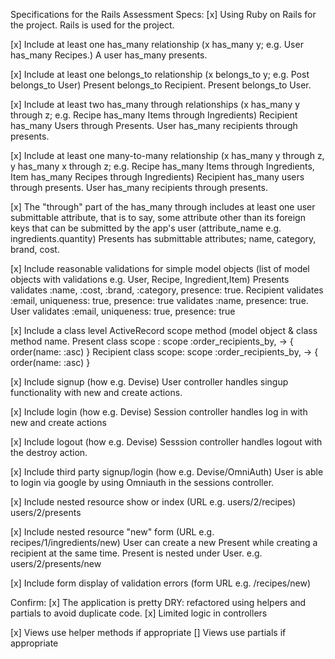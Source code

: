
Specifications for the Rails Assessment
Specs:
 [x] Using Ruby on Rails for the project. Rails is used for the project.

 [x] Include at least one has_many relationship (x has_many y; e.g. User has_many Recipes.) A user has_many presents.

 [x] Include at least one belongs_to relationship (x belongs_to y; e.g. Post belongs_to User) Present belongs_to Recipient. Present belongs_to User.

 [x] Include at least two has_many through relationships (x has_many y through z; e.g. Recipe has_many Items through Ingredients) Recipient has_many Users through Presents. User has_many recipients through presents.

 [x] Include at least one many-to-many relationship (x has_many y through z, y has_many x through z; e.g. Recipe has_many Items through 
 Ingredients, Item has_many Recipes through Ingredients) Recipient has_many users through presents. User has_many recipients through presents.

 [x] The "through" part of the has_many through includes at least one user submittable attribute, that is to say, some attribute other than its foreign keys that can be submitted by the app's user (attribute_name e.g. ingredients.quantity) Presents has submittable attributes; name, category, brand, cost.

 [x] Include reasonable validations for simple model objects (list of model objects with validations e.g. User, Recipe, Ingredient,Item) Presents validates :name, :cost, :brand, :category, presence: true. Recipient validates :email, uniqueness: true, presence: true validates :name, presence: true. User validates :email, uniqueness: true, presence: true

 [x] Include a class level ActiveRecord scope method (model object & class method name. 
 Present class scope : 
 scope :order_recipients_by, -> { order(name: :asc) }
 Recipient class scope: 
 scope :order_recipients_by, -> { order(name: :asc) }

 [x] Include signup (how e.g. Devise) User controller handles singup functionality with new and create actions.

 [x] Include login (how e.g. Devise) Session controller handles log in with new and create actions

 [x] Include logout (how e.g. Devise) Sesssion controller handles logout with the destroy action.

 [x] Include third party signup/login (how e.g. Devise/OmniAuth) User is able to login via google by using Omniauth in the sessions controller.

 [x] Include nested resource show or index (URL e.g. users/2/recipes) users/2/presents

 [x] Include nested resource "new" form (URL e.g. recipes/1/ingredients/new) User can create a new Present while creating a recipient at the same time. Present is  nested under User. e.g. users/2/presents/new

 [x] Include form display of validation errors (form URL e.g. /recipes/new)

Confirm:
 [x] The application is pretty DRY: refactored using helpers and partials to avoid duplicate code.
 [x] Limited logic in controllers

 [x] Views use helper methods if appropriate
 [] Views use partials if appropriate